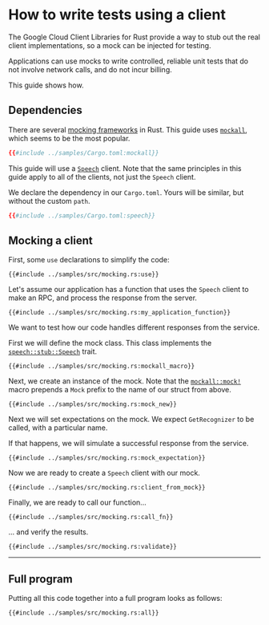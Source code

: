 <!-- 
Copyright 2025 Google LLC

Licensed under the Apache License, Version 2.0 (the "License");
you may not use this file except in compliance with the License.
You may obtain a copy of the License at

    https://www.apache.org/licenses/LICENSE-2.0

Unless required by applicable law or agreed to in writing, software
distributed under the License is distributed on an "AS IS" BASIS,
WITHOUT WARRANTIES OR CONDITIONS OF ANY KIND, either express or implied.
See the License for the specific language governing permissions and
limitations under the License.
-->

# How to write tests using a client

The Google Cloud Client Libraries for Rust provide a way to stub out the real
client implementations, so a mock can be injected for testing.

Applications can use mocks to write controlled, reliable unit tests that do not
involve network calls, and do not incur billing.

This guide shows how.

## Dependencies

There are several [mocking frameworks] in Rust. This guide uses [`mockall`],
which seems to be the most popular.

```toml
{{#include ../samples/Cargo.toml:mockall}}
```

This guide will use a [`Speech`][speech-client] client. Note that the same
principles in this guide apply to all of the clients, not just the `Speech`
client.

We declare the dependency in our `Cargo.toml`. Yours will be similar, but
without the custom `path`.

```toml
{{#include ../samples/Cargo.toml:speech}}
```

## Mocking a client

First, some `use` declarations to simplify the code:

```rust,ignore
{{#include ../samples/src/mocking.rs:use}}
```

Let's assume our application has a function that uses the `Speech` client to
make an RPC, and process the response from the server.

```rust,ignore
{{#include ../samples/src/mocking.rs:my_application_function}}
```

We want to test how our code handles different responses from the service.

First we will define the mock class. This class implements the [`speech::stub::Speech`][speech-stub] trait.

```rust,ignore
{{#include ../samples/src/mocking.rs:mockall_macro}}
```

Next, we create an instance of the mock. Note that the
[`mockall::mock!`][mock-macro] macro prepends a `Mock` prefix to the name of our
struct from above.

```rust,ignore
{{#include ../samples/src/mocking.rs:mock_new}}
```

Next we will set expectations on the mock. We expect `GetRecognizer` to be
called, with a particular name.

If that happens, we will simulate a successful response from the service.

```rust,ignore
{{#include ../samples/src/mocking.rs:mock_expectation}}
```

Now we are ready to create a `Speech` client with our mock.

```rust,ignore
{{#include ../samples/src/mocking.rs:client_from_mock}}
```

Finally, we are ready to call our function...

```rust,ignore
{{#include ../samples/src/mocking.rs:call_fn}}
```

... and verify the results.

```rust,ignore
{{#include ../samples/src/mocking.rs:validate}}
```

______________________________________________________________________

## Full program

Putting all this code together into a full program looks as follows:

```rust,ignore,noplayground
{{#include ../samples/src/mocking.rs:all}}
```

[mock-macro]: https://docs.rs/mockall/latest/mockall/macro.mock.html
[mocking frameworks]: https://blog.logrocket.com/mocking-rust-mockall-alternatives/
[speech-client]: https://docs.rs/google-cloud-speech-v2/latest/google_cloud_speech_v2/client/struct.Speech.html
[speech-stub]: https://docs.rs/google-cloud-speech-v2/latest/google_cloud_speech_v2/stub/trait.Speech.html
[`mockall`]: https://docs.rs/mockall/latest/mockall/
